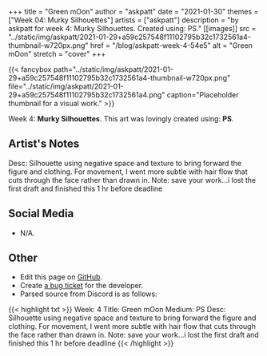 +++
title =       "Green mOon"
author =      "askpatt"
date =        "2021-01-30"
themes =      ["Week 04: Murky Silhouettes"]
artists =     ["askpatt"]
description = "by askpatt for week 4: Murky Silhouettes. Created using: PS."
[[images]]
              src = "../static/img/askpatt/2021-01-29+a59c257548f11102795b32c1732561a4-thumbnail-w720px.png"
              href = "/blog/askpatt-week-4-54e5"
              alt = "Green mOon"
              stretch = "cover"
+++


{{< fancybox path="../static/img/askpatt/2021-01-29+a59c257548f11102795b32c1732561a4-thumbnail-w720px.png" file="../static/img/askpatt/2021-01-29+a59c257548f11102795b32c1732561a4.png" caption="Placeholder thumbnail for a visual work." >}}


Week 4: **Murky Silhouettes**. This art was lovingly created using: **PS**.

## Artist's Notes

Desc: Silhouette using negative space and texture to bring forward the figure  and clothing. For movement, I went more subtle with hair flow that cuts through the face rather than drawn in. 
Note: save your work...i lost the first draft and finished this 1 hr before deadline

## Social Media

- N/A.

## Other

- Edit this page on [GitHub](https://github.com/teaminkling/web-refresh/edit/main/content/blog/askpatt-week-4-54e5.md).
- Create [a bug ticket](https://github.com/teaminkling/web-refresh/issues/new?assignees=&labels=bug&template=problem-report.md&title=) for the developer.
- Parsed source from Discord is as follows:

{{< highlight txt >}}
Week: 4
Title: Green mOon
Medium: PS
Desc: Silhouette using negative space and texture to bring forward the figure  and clothing. For movement, I went more subtle with hair flow that cuts through the face rather than drawn in. 
Note: save your work...i lost the first draft and finished this 1 hr before deadline
{{< /highlight >}}